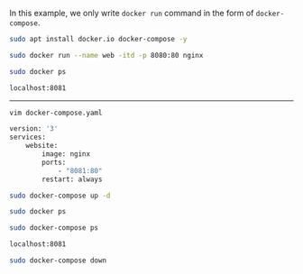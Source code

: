 In this example, we only write `docker run` command in the form of `docker-compose`.


```bash
sudo apt install docker.io docker-compose -y
```


```bash
sudo docker run --name web -itd -p 8080:80 nginx 
```



```bash
sudo docker ps
```


```bash
localhost:8081
```

---

```bash
vim docker-compose.yaml
```

```bash
version: '3'
services:
    website:
        image: nginx
        ports:
            - "8081:80"
        restart: always
```


```bash
sudo docker-compose up -d
```


```bash
sudo docker ps
```

```bash
sudo docker-compose ps
```

```bash
localhost:8081
```

```bash
sudo docker-compose down
```


